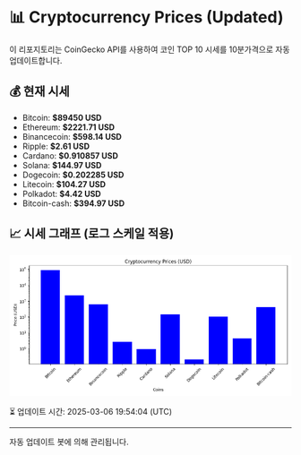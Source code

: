 
# 📊 Cryptocurrency Prices (Updated)

이 리포지토리는 CoinGecko API를 사용하여 코인 TOP 10 시세를 10분가격으로 자동 업데이트합니다.

## 💰 현재 시세
- Bitcoin: **$89450 USD**
- Ethereum: **$2221.71 USD**
- Binancecoin: **$598.14 USD**
- Ripple: **$2.61 USD**
- Cardano: **$0.910857 USD**
- Solana: **$144.97 USD**
- Dogecoin: **$0.202285 USD**
- Litecoin: **$104.27 USD**
- Polkadot: **$4.42 USD**
- Bitcoin-cash: **$394.97 USD**

## 📈 시세 그래프 (로그 스케일 적용)
![Crypto Prices](crypto_prices.png)

⏳ 업데이트 시간: 2025-03-06 19:54:04 (UTC)

---
자동 업데이트 봇에 의해 관리됩니다.
